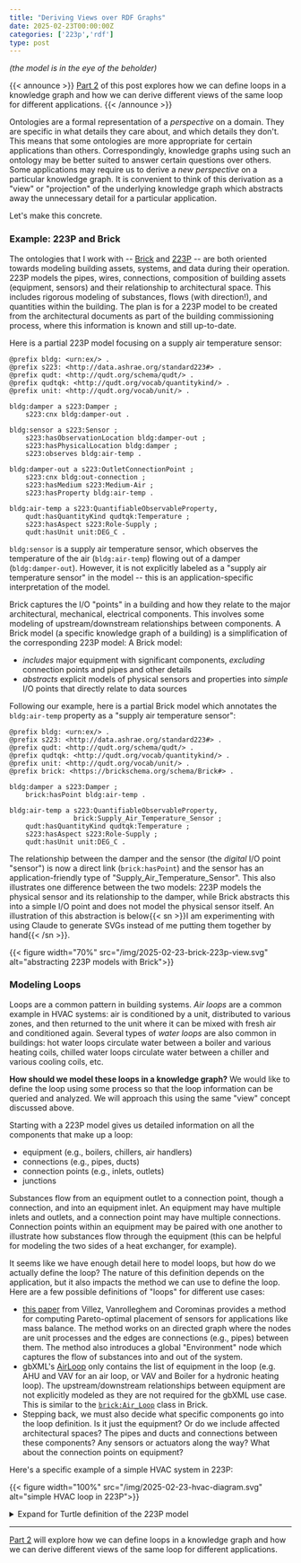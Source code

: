 ```yaml
---
title: "Deriving Views over RDF Graphs"
date: 2025-02-23T00:00:00Z
categories: ['223p','rdf']
type: post
---
```


*(the model is in the eye of the beholder)*

{{< announce >}}
[Part 2](/posts/223p/loops/eye-of-the-beholder-2) of this post explores how we can define loops in a knowledge graph and how we can derive different views of the same loop for different applications.
{{< /announce >}}

Ontologies are a formal representation of a *perspective* on a domain.
They are specific in what details they care about, and which details they don't.
This means that some ontologies are more appropriate for certain applications than others.
Correspondingly, knowledge graphs using such an ontology may be better suited to answer certain questions over others.
Some applications may require us to derive a *new perspective* on a particular knowledge graph.
It is convenient to think of this derivation as a "view" or "projection" of the underlying knowledge graph which abstracts away the unnecessary detail for a particular application.

Let's make this concrete.

### Example: 223P and Brick

The ontologies that I work with -- [Brick](https://brickschema.org) and [223P](https://open223.info) -- are both oriented towards modeling building assets, systems, and data during their operation.
223P models the pipes, wires, connections, composition of building assets (equipment, sensors) and their relationship to architectural space. This includes rigorous modeling of substances, flows (with direction!), and quantities within the building. The plan is for a 223P model to be created from the architectural documents as part of the building commissioning process, where this information is known and still up-to-date.

Here is a partial 223P model focusing on a supply air temperature sensor:
```ttl
@prefix bldg: <urn:ex/> .
@prefix s223: <http://data.ashrae.org/standard223#> .
@prefix qudt: <http://qudt.org/schema/qudt/> .
@prefix qudtqk: <http://qudt.org/vocab/quantitykind/> .
@prefix unit: <http://qudt.org/vocab/unit/> .

bldg:damper a s223:Damper ;
    s223:cnx bldg:damper-out .

bldg:sensor a s223:Sensor ;
    s223:hasObservationLocation bldg:damper-out ;
    s223:hasPhysicalLocation bldg:damper ;
    s223:observes bldg:air-temp .

bldg:damper-out a s223:OutletConnectionPoint ;
    s223:cnx bldg:out-connection ;
    s223:hasMedium s223:Medium-Air ;
    s223:hasProperty bldg:air-temp .

bldg:air-temp a s223:QuantifiableObservableProperty,
    qudt:hasQuantityKind qudtqk:Temperature ;
    s223:hasAspect s223:Role-Supply ;
    qudt:hasUnit unit:DEG_C .
```

`bldg:sensor` is a supply air temperature sensor, which observes the temperature of the air (`bldg:air-temp`) flowing out of a damper (`bldg:damper-out`).
However, it is not explicitly labeled as a "supply air temperature sensor" in the model -- this is an application-specific interpretation of the model.

Brick captures the I/O "points" in a building and how they relate to the major architectural, mechanical, electrical components. This involves some modeling of upstream/downstream relationships between components. A Brick model (a specific knowledge graph of a building) is a simplification of the corresponding 223P model:
A Brick model:
   - *includes* major equipment with significant components, *excluding* connection points and pipes and other details
   - *abstracts* explicit models of physical sensors and properties into *simple* I/O points that directly relate to data sources

Following our example, here is a partial Brick model which annotates the `bldg:air-temp` property as a "supply air temperature sensor":

```ttl
@prefix bldg: <urn:ex/> .
@prefix s223: <http://data.ashrae.org/standard223#> .
@prefix qudt: <http://qudt.org/schema/qudt/> .
@prefix qudtqk: <http://qudt.org/vocab/quantitykind/> .
@prefix unit: <http://qudt.org/vocab/unit/> .
@prefix brick: <https://brickschema.org/schema/Brick#> .

bldg:damper a s223:Damper ;
    brick:hasPoint bldg:air-temp .

bldg:air-temp a s223:QuantifiableObservableProperty,
                brick:Supply_Air_Temperature_Sensor ;
    qudt:hasQuantityKind qudtqk:Temperature ;
    s223:hasAspect s223:Role-Supply ;
    qudt:hasUnit unit:DEG_C .
```

The relationship between the damper and the sensor (the *digital* I/O point "sensor") is now a direct link (`brick:hasPoint`) and the sensor has an application-friendly type of "Supply_Air_Temperature_Sensor".
This also illustrates one difference between the two models: 223P models the physical sensor and its relationship to the damper, while Brick abstracts this into a simple I/O point and does not model the physical sensor itself.
An illustration of this abstraction is below{{< sn >}}I am experimenting with using Claude to generate SVGs instead of me putting them together by hand{{< /sn >}}.


{{< figure width="70%" src="/img/2025-02-23-brick-223p-view.svg" alt="abstracting 223P models with Brick">}}



### Modeling Loops

Loops are a common pattern in building systems.
*Air loops* are a common example in HVAC systems: air is conditioned by a unit, distributed to various zones, and then returned to the unit where it can be mixed with fresh air and conditioned again.
Several types of *water loops* are also common in buildings: hot water loops circulate water between a boiler and various heating coils, chilled water loops circulate water between a chiller and various cooling coils, etc.

**How should we model these loops in a knowledge graph?**
We would like to define the loop using some process so that the loop information can be queried and analyzed.
We will approach this using the same "view" concept discussed above.

Starting with a 223P model gives us detailed information on all the components that make up a loop:
- equipment (e.g., boilers, chillers, air handlers)
- connections (e.g., pipes, ducts)
- connection points (e.g., inlets, outlets)
- junctions

Substances flow from an equipment outlet to a connection point, though a connection, and into an equipment inlet.
An equipment may have multiple inlets and outlets, and a connection point may have multiple connections.
Connection points within an equipment may be paired with one another to illustrate how substances flow through the equipment (this can be helpful for modeling the two sides of a heat exchanger, for example).

It seems like we have enough detail here to model loops, but how do we actually define the loop?
The nature of this definition depends on the application, but it also impacts the method we can use to define the loop.
Here are a few possible definitions of "loops" for different use cases:
- [this paper](https://www.sciencedirect.com/science/article/abs/pii/S0098135419313687) from Villez, Vanrolleghem and Corominas provides a method for computing Pareto-optimal placement of sensors for applications like mass balance. The method works on an directed graph where the nodes are unit processes and the edges are connections (e.g., pipes) between them. The method also introduces a global "Environment" node which captures the flow of substances into and out of the system.
- gbXML's [AirLoop](https://www.gbxml.org/schema_doc/7.03/GreenBuildingXML_Ver7.03.html#LinkF) only contains the list of equipment in the loop (e.g. AHU and VAV for an air loop, or VAV and Boiler for a hydronic heating loop). The upstream/downstream relationships between equipment are not explicitly modeled as they are not required for the gbXML use case. This is similar to the [`brick:Air_Loop`](https://ontology.brickschema.org/brick/Air_Loop.html) class in Brick.
- Stepping back, we must also decide what specific components go into the loop definition. Is it just the equipment? Or do we include affected architectural spaces? The pipes and ducts and connections between these components? Any sensors or actuators along the way? What about the connection points on equipment?

Here's a specific example of a simple HVAC system in 223P:

{{< figure width="100%" src="/img/2025-02-23-hvac-diagram.svg" alt="simple HVAC loop in 223P">}}

<details>
<summary>Expand for Turtle definition of the 223P model</summary>

{{< importcode "loops/2025-02-23-hvac223p.ttl" "turtle" >}}
</details>

---

[Part 2](/posts/223p/loops/eye-of-the-beholder-2) will explore how we can define loops in a knowledge graph and how we can derive different views of the same loop for different applications.

